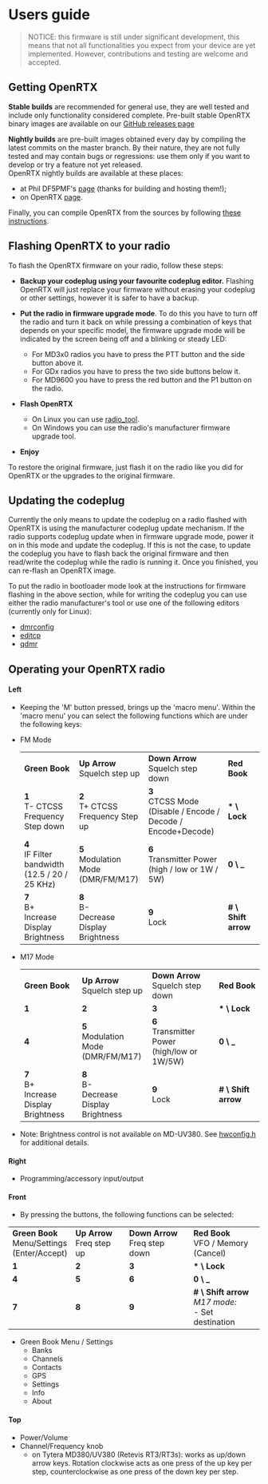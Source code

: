 # Users guide

> NOTICE: this firmware is still under significant development, this means that not all functionalities you expect from your device are yet implemented. However, contributions and testing are welcome and accepted.

## Getting OpenRTX

**Stable builds** are recommended for general use, they are well tested and include only functionality considered complete.
Pre-built stable OpenRTX binary images are available on our [GitHub releases page](https://github.com/OpenRTX/OpenRTX/releases)

**Nightly builds** are pre-built images obtained every day by compiling the latest commits on the master branch. By their nature, they are not fully tested and may contain bugs or regressions: use them only if you want to develop or try a feature not yet released.\
OpenRTX nightly builds are available at these places:
* at Phil DF5PMF's [page](https://openrtx.schinken-radio.de/nightly/) (thanks for building and hosting them!);
* on OpenRTX [page](https://files.openrtx.org/nightly/).

Finally, you can compile OpenRTX from the sources by following [these instructions](compiling.md).

## Flashing OpenRTX to your radio
To flash the OpenRTX firmware on your radio, follow these steps:

* **Backup your codeplug using your favourite codeplug editor.** Flashing OpenRTX will just replace your firmware without erasing your codeplug or other settings, however it is safer to have a backup.

* **Put the radio in firmware upgrade mode**. To do this you have to turn off the radio and turn it back on while pressing a combination of keys that depends on your specific model, the firmware upgrade mode will be indicated by the screen being off and a blinking or steady LED:
    * For MD3x0 radios you have to press the PTT button and the side button above it.
    * For GDx radios you have to press the two side buttons below it.
    * For MD9600 you have to press the red button and the P1 button on the radio.


* **Flash OpenRTX**
    * On Linux you can use [radio_tool](https://github.com/v0l/radio_tool).
    * On Windows you can use the radio's manufacturer firmware upgrade tool.

* **Enjoy**

To restore the original firmware, just flash it on the radio like you did for OpenRTX or the upgrades to the original firmware.

## Updating the codeplug
Currently the only means to update the codeplug on a radio flashed with OpenRTX is using the manufacturer codeplug update mechanism. If the radio supports codeplug update when in firmware upgrade mode, power it on in this mode and update the codeplug. If this is not the case, to update the codeplug you have to flash back the original firmware and then read/write the codeplug while the radio is running it. Once you finished, you can re-flash an OpenRTX image.

To put the radio in bootloader mode look at the instructions for firmware flashing in the above section, while for writing the codeplug you can use either the radio manufacturer's tool or use one of the following editors (currently only for Linux):

- [dmrconfig](https://github.com/OpenRTX/dmrconfig)
- [editcp](https://github.com/DaleFarnsworth-DMR/editcp)
- [qdmr](https://github.com/hmatuschek/qdmr)



## Operating your OpenRTX radio
#### Left
* Keeping the 'M' button pressed, brings up the 'macro menu'. Within the 'macro menu' you can select the following functions which are under the following keys:

* FM Mode

    |   |   |   |   |
    |---|---|---|---|
    | **Green Book** | **Up Arrow** <br> Squelch step up | **Down Arrow** <br> Squelch step down | **Red Book** |
    | **1** <br> T- CTCSS <br> Frequency Step down | **2** <br> T+ CTCSS <br> Frequency Step up | **3** <br> CTCSS Mode <br> (Disable / Encode /<br>Decode / Encode+Decode) | **\* \ Lock** |
    | **4** <br> IF Filter bandwidth <br> (12.5 / 20 / 25 KHz) | **5** <br> Modulation Mode <br> (DMR/FM/M17) | **6** <br> Transmitter Power <br> (high / low or 1W / 5W) | **0 \ \_** |
    | **7** <br> B+ <br> Increase Display <br> Brightness| **8** <br> B- <br> Decrease Display <br> Brightness  | **9** <br> Lock | **# \ Shift arrow** |

* M17 Mode

    |   |   |   |   |
    |---|---|---|---|
    | **Green Book** | **Up Arrow** <br> Squelch step up | **Down Arrow** <br> Squelch step down | **Red Book** |
    | **1** | **2** | **3** | **\* \ Lock** |
    | **4** | **5** <br> Modulation Mode <br> (DMR/FM/M17) | **6** <br> Transmitter Power <br> (high/low or 1W/5W) | **0 \ \_** |
    | **7** <br> B+ <br> Increase Display <br> Brightness| **8** <br> B- <br> Decrease Display <br> Brightness  | **9** <br> Lock | **# \ Shift arrow** |

* Note: Brightness control is not available on MD-UV380. See [hwconfig.h](https://github.com/OpenRTX/OpenRTX/blob/dbe7ff470004e57b12c85243d4ca7a7664cf4f77/platform/targets/MD-UV3x0/hwconfig.h#L155) for additional details.


#### Right
* Programming/accessory input/output

#### Front
* By pressing the buttons, the following functions can be selected:


|   |   |   |   |
|---|---|---|---|
| **Green Book** <br> Menu/Settings <br> (Enter/Accept) | **Up Arrow** <br> Freq step up | **Down Arrow** <br> Freq step down | **Red Book** <br> VFO / Memory <br> (Cancel)|
| **1** | **2** | **3** | **\* \ Lock** |
| **4** | **5** | **6** | **0 \ \_** |
| **7** | **8** | **9** | **# \ Shift arrow** <br> *M17 mode:* <br> - Set destination |

* Green Book Menu / Settings
    * Banks
    * Channels
    * Contacts
    * GPS
    * Settings
    * Info
    * About

#### Top
* Power/Volume
* Channel/Frequency knob
    * on Tytera MD380/UV380 (Retevis RT3/RT3s): works as up/down arrow keys. Rotation clockwise acts as one press of the up key per step, counterclockwise as one press of the down key per step.
